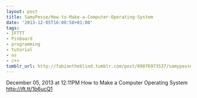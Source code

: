 ```yaml
---
layout: post
title: SamyPesse/How-to-Make-a-Computer-Operating-System
date: '2013-12-05T16:00:58+01:00'
tags:
- IFTTT
- Pinboard
- programming
- tutorial
- os
- c++
tumblr_url: http://fabiantheblind.tumblr.com/post/69076973537/samypesse-how-to-make-a-computer-operating-system
---
```

December 05, 2013 at 12:11PM
How to Make a Computer Operating System
http://ift.tt/1b6ucQ1
